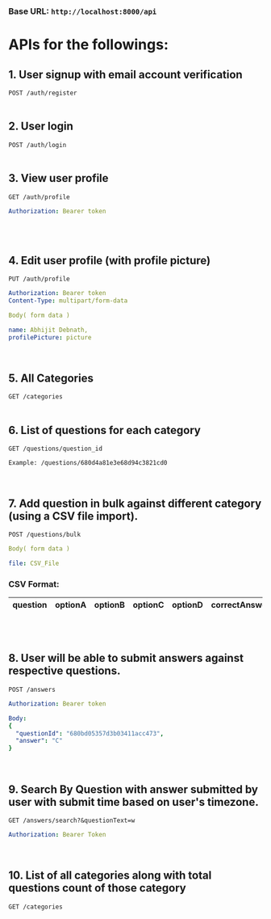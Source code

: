 ### Base URL: `http://localhost:8000/api`

# APIs for the followings:

## 1. User signup with email account verification

`POST /auth/register`
<br><br>

## 2. User login

`POST /auth/login`
<br><br>

## 3. View user profile

`GET /auth/profile`

```yml
Authorization: Bearer token
```
<br><br>
## 4. Edit user profile (with profile picture)

`PUT /auth/profile`

```yml
Authorization: Bearer token
Content-Type: multipart/form-data

Body( form data )

name: Abhijit Debnath,
profilePicture: picture

```
<br>

## 5. All Categories

`GET /categories`
<br><br>

## 6. List of questions for each category

```
GET /questions/question_id

Example: /questions/680d4a81e3e68d94c3821cd0
```
<br>

## 7. Add question in bulk against different category (using a CSV file import).

`POST /questions/bulk`

```yml
Body( form data )

file: CSV_File
```
### CSV Format:

| question | optionA | optionB |optionC | optionD | correctAnswer | categories |
|----------|---------|---------|--------|---------|---------------|------------|
<br><br>

## 8. User will be able to submit answers against respective questions.

`POST /answers`

```yml
Authorization: Bearer token

Body:
{
  "questionId": "680bd05357d3b03411acc473",
  "answer": "C"
}
```
<br>

## 9. Search By Question with answer submitted by user with submit time based on user's timezone.

`GET /answers/search?&questionText=w`

```yml
Authorization: Bearer Token
```
<br>

## 10. List of all categories along with total questions count of those category

`GET /categories`
